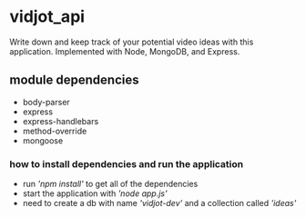 # vidjot_api
Write down and keep track of your potential video ideas with this application. Implemented with Node, MongoDB, and Express.

## module dependencies
* body-parser
* express
* express-handlebars
* method-override
* mongoose

### how to install dependencies and run the application
* run *'npm install'* to get all of the dependencies
* start the application with *'node app.js'*
* need to create a db with name *'vidjot-dev'* and a collection called *'ideas'* 
